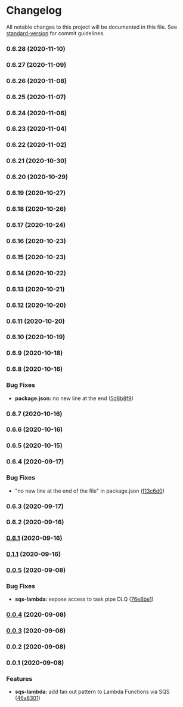 # Changelog

All notable changes to this project will be documented in this file. See [standard-version](https://github.com/conventional-changelog/standard-version) for commit guidelines.

### 0.6.28 (2020-11-10)

### 0.6.27 (2020-11-09)

### 0.6.26 (2020-11-08)

### 0.6.25 (2020-11-07)

### 0.6.24 (2020-11-06)

### 0.6.23 (2020-11-04)

### 0.6.22 (2020-11-02)

### 0.6.21 (2020-10-30)

### 0.6.20 (2020-10-29)

### 0.6.19 (2020-10-27)

### 0.6.18 (2020-10-26)

### 0.6.17 (2020-10-24)

### 0.6.16 (2020-10-23)

### 0.6.15 (2020-10-23)

### 0.6.14 (2020-10-22)

### 0.6.13 (2020-10-21)

### 0.6.12 (2020-10-20)

### 0.6.11 (2020-10-20)

### 0.6.10 (2020-10-19)

### 0.6.9 (2020-10-18)

### 0.6.8 (2020-10-16)


### Bug Fixes

* **package.json:** no new line at the end ([5d8b8f9](https://github.com/flyingImer/cdk-distributed-computing/commit/5d8b8f963060248aabedbceb1cd2dc14ca14c411))

### 0.6.7 (2020-10-16)

### 0.6.6 (2020-10-16)

### 0.6.5 (2020-10-15)

### 0.6.4 (2020-09-17)


### Bug Fixes

* "no new line at the end of the file" in package.json ([f13c6d0](https://github.com/flyingImer/cdk-distributed-computing/commit/f13c6d0c17c56e4d5e649add55c40d03c4d19ac2))

### 0.6.3 (2020-09-17)

### 0.6.2 (2020-09-16)

### [0.6.1](https://github.com/flyingImer/cdk-distributed-computing/compare/v0.1.1...v0.6.1) (2020-09-16)

### [0.1.1](https://github.com/flyingImer/cdk-distributed-computing/compare/v0.0.5...v0.1.1) (2020-09-16)

### [0.0.5](https://github.com/flyingImer/cdk-distributed-computing/compare/v0.0.4...v0.0.5) (2020-09-08)


### Bug Fixes

* **sqs-lambda:** expose access to task pipe DLQ ([76e8be1](https://github.com/flyingImer/cdk-distributed-computing/commit/76e8be1eeafcf6a7eca22edc234c2bca82e50e13))

### [0.0.4](https://github.com/flyingImer/cdk-distributed-computing/compare/v0.0.3...v0.0.4) (2020-09-08)

### [0.0.3](https://github.com/flyingImer/cdk-distributed-computing/compare/v0.0.2...v0.0.3) (2020-09-08)

### 0.0.2 (2020-09-08)

### 0.0.1 (2020-09-08)


### Features

* **sqs-lambda:** add fan out pattern to Lambda Functions via SQS ([46a8301](https://github.com/flyingImer/cdk-distributed-computing/commit/46a830197dc0cc7abbeb027d40fdcbc370dbe641))
